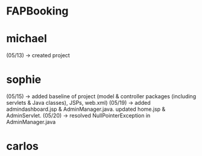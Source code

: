 # FAPBooking

# michael
(05/13) -> created project


# sophie
(05/15) -> added baseline of project (model & controller packages (including servlets & Java classes), JSPs, web.xml)
(05/19) -> added admindashboard.jsp & AdminManager.java. updated home.jsp & AdminServlet.
(05/20) -> resolved NullPointerException in AdminManager.java

# carlos

